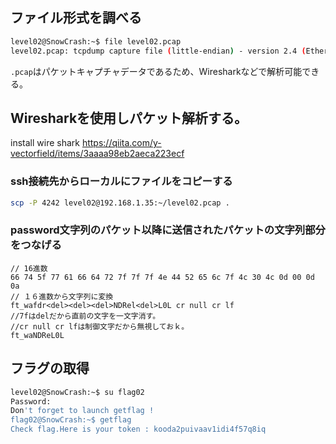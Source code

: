 ## ファイル形式を調べる
```sh
level02@SnowCrash:~$ file level02.pcap
level02.pcap: tcpdump capture file (little-endian) - version 2.4 (Ethernet, capture length 16777216)
```

`.pcap`はパケットキャプチャデータであるため、Wiresharkなどで解析可能できる。

## Wiresharkを使用しパケット解析する。
install wire shark
https://qiita.com/y-vectorfield/items/3aaaa98eb2aeca223ecf

### ssh接続先からローカルにファイルをコピーする
```sh
scp -P 4242 level02@192.168.1.35:~/level02.pcap .
```

### password文字列のパケット以降に送信されたパケットの文字列部分をつなげる
```
// 16進数
66 74 5f 77 61 66 64 72 7f 7f 7f 4e 44 52 65 6c 7f 4c 30 4c 0d 00 0d 0a
// １６進数から文字列に変換
ft_wafdr<del><del><del>NDRel<del>L0L cr null cr lf
//7fはdelだから直前の文字を一文字消す。
//cr null cr lfは制御文字だから無視しておｋ。
ft_waNDReL0L
```
## フラグの取得
```sh
level02@SnowCrash:~$ su flag02
Password:
Don't forget to launch getflag !
flag02@SnowCrash:~$ getflag
Check flag.Here is your token : kooda2puivaav1idi4f57q8iq
```